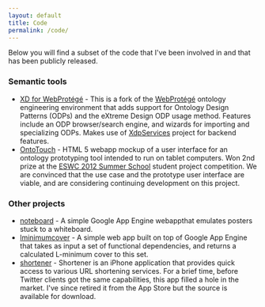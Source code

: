 ```yaml
---
layout: default
title: Code
permalink: /code/
---
```


Below you will find a subset of the code that I've been involved in and that has been publicly released.

### Semantic tools

* [XD for WebProtégé](https://github.com/hammar/webprotege) - This is a fork of the [WebProtégé](https://github.com/protegeproject/webprotege) ontology engineering environment that adds support for Ontology Design Patterns (ODPs) and the eXtreme Design ODP usage method. Features include an ODP browser/search engine, and wizards for importing and specializing ODPs. Makes use of [XdpServices](https://github.com/hammar/XdpServices) project for backend features.
* [OntoTouch](http://www.ontotouch.com/) - HTML 5 webapp mockup of a user interface for an ontology prototyping tool intended to run on tablet computers. Won 2nd prize at the [ESWC 2012 Summer School](http://summerschool2012.eswc-conferences.org/) student project competition. We are convinced that the use case and the prototype user interface are viable, and are considering continuing development on this project.

### Other projects
* [noteboard](https://github.com/hammar/Noteboard) - A simple Google App Engine webappthat emulates posters stuck to a whiteboard.
* [lminimumcover](https://code.google.com/p/lminimumcover/) - A simple web app built on top of Google App Engine that takes as input a set of functional dependencies, and returns a calculated L-minimum cover to this set.
* [shortener](https://code.google.com/p/shortener/) - Shortener is an iPhone application that provides quick access to various URL shortening services. For a brief time, before Twitter clients got the same capabilities, this app filled a hole in the market. I've since retired it from the App Store but the source is available for download.
